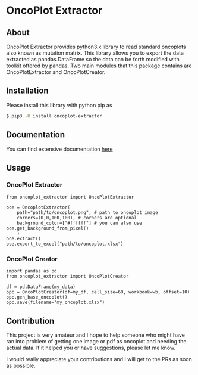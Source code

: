 # OncoPlot Extractor

## About
OncoPlot Extractor provides python3.x library to read standard oncoplots also known as mutation matrix. This library allows you to export the data extracted as pandas.DataFrame so the data can be forth modified with toolkit offered by pandas. Two main modules that this package contains are OncoPlotExtractor and OncoPlotCreator.

## Installation
Please install this library with python pip as 
```bash
$ pip3 -U install oncoplot-extractor
```
## Documentation
You can find extensive documentation [here](https://regdelivery.de/oncoplot-extractor)

## Usage

### OncoPlot Extractor

```python3
from oncoplot_extractor import OncoPlotExtractor

oce = OncoplotExtractor(
    path="path/to/oncoplot.png", # path to oncoplot image
    corners=(0,0,100,100), # corners are optional
    background_color=["#ffffff"] # you can also use oce.get_background_from_pixel()
    )
oce.extract()
oce.export_to_excel("path/to/oncoplot.xlsx")
```

### OncoPlot Creator

```python3
import pandas as pd
from oncoplot_extractor import OncoPlotCreator

df = pd.DataFrame(my_data)
opc = OncoPlotCreator(df=my_df, cell_size=60, workbook=wb, offset=10)
opc.gen_base_oncoplot()
opc.save(filename="my_oncoplot.xlsx")

```
## Contribution
This project is very amateur and I hope to help someone who might have ran into problem of getting one image or pdf as oncoplot and needing the actual data. If it helped you or have suggestions, please let me know.

I would really appreciate your contributions and I will get to the PRs as soon as possible.
